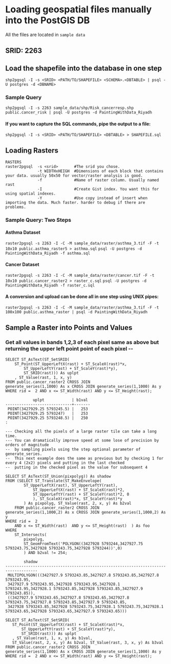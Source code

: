 # Loading geospatial files manually into the PostGIS DB
All the files are located in `sample data`
## SRID: 2263

## Load the shapefile into the database in one step
`shp2pgsql -I -s <SRID> <PATH/TO/SHAPEFILE> <SCHEMA>.<DBTABLE> | psql -U postgres -d <DBNAME>`
### Sample Query 
`shp2pgsql -I -s 2263 sample_data/shp/Risk_cancerresp.shp public.cancer_risk | psql -U postgres -d PaintingWithData_Riyadh`

#### If you want to capture the SQL commands, pipe the output to a file:
`shp2pgsql -I -s <SRID> <PATH/TO/SHAPEFILE> <DBTABLE> > SHAPEFILE.sql`

## Loading Rasters
```
RASTERS
raster2pgsql  -s <srid>       #The srid you chose.
              -t WIDTHxHEIGH  #Dimensions of each block that contains your data. usually 50x50 for vector/raster analysis is good.
              -f              #Name of raster column. Usually named rast
              -I              #Create Gist index. You want this for using spatial indexes.
              -Y              #Use copy instead of insert when importing the data. Much faster. harder to debug if there are problems.
```

### Sample Query: Two Steps
#### Asthma Dataset
`raster2pgsql -s 2263 -I -C -M sample_data/raster/asthma_3.tif -F -t 10x10 public.asthma_raster5 > asthma.sql`
`psql -U postgres -d PaintingWithData_Riyadh -f asthma.sql`

#### Cancer Dataset
`raster2pgsql -s 2263 -I -C -M sample_data/raster/cancer.tif -F -t 10x10 public.cancer_raster2 > raster_c.sql`
`psql -U postgres -d PaintingWithData_Riyadh -f raster_c.sql`

#### A conversion and upload can be done all in one step using UNIX pipes:
`raster2pgsql -s 2263 -I -C -M sample_data/raster/asthma_3.tif -F -t 100x100 public.asthma_raster | psql -d PaintingWithData_Riyadh`


## Sample a Raster into Points and Values
### Get all values in bands 1,2,3 of each pixel same as above but returning the upper left point point of each pixel --

```
SELECT ST_AsText(ST_SetSRID(
	ST_Point(ST_UpperLeftX(rast) + ST_ScaleX(rast)*x, 
		ST_UpperLeftY(rast) + ST_ScaleY(rast)*y), 
		ST_SRID(rast))) As uplpt
    , ST_Value(rast, 1, x, y) 
FROM public.cancer_raster2 CROSS JOIN
generate_series(1,1000) As x CROSS JOIN generate_series(1,1000) As y
WHERE rid =  2 AND x <= ST_Width(rast) AND y <= ST_Height(rast);

            uplpt            | b1val 
-----------------------------+-------
 POINT(3427929.25 5793245.5) |   253 
 POINT(3427929.25 5793247)   |   253 
 POINT(3427929.25 5793248.5) |   250 
:
```

```
--- Checking all the pixels of a large raster tile can take a long time.
--- You can dramatically improve speed at some lose of precision by orders of magnitude 
--  by sampling pixels using the step optional parameter of generate_series.  
--  This next example does the same as previous but by checking 1 for every 4 (2x2) pixels and putting in the last checked
--  putting in the checked pixel as the value for subsequent 4
	
SELECT ST_AsText(ST_Union(pixpolyg)) As shadow
FROM (SELECT ST_Translate(ST_MakeEnvelope(
		ST_UpperLeftX(rast), ST_UpperLeftY(rast), 
			ST_UpperLeftX(rast) + ST_ScaleX(rast)*2,
			ST_UpperLeftY(rast) + ST_ScaleY(rast)*2, 0
			), ST_ScaleX(rast)*x, ST_ScaleY(rast)*y
		) As pixpolyg, ST_Value(rast, 2, x, y) As b2val
	FROM public.cancer_raster2 CROSS JOIN
generate_series(1,1000,2) As x CROSS JOIN generate_series(1,1000,2) As y
WHERE rid =  2 
	AND x <= ST_Width(rast)  AND y <= ST_Height(rast)  ) As foo
WHERE  
	ST_Intersects(
		pixpolyg, 
		ST_GeomFromText('POLYGON((3427928 5793244,3427927.75 5793243.75,3427928 5793243.75,3427928 5793244))',0)
		) AND b2val != 254;

		shadow
------------------------------------------------------------------------------------
 MULTIPOLYGON(((3427927.9 5793243.85,3427927.8 5793243.85,3427927.8 5793243.95,
 3427927.9 5793243.95,3427928 5793243.95,3427928.1 5793243.95,3427928.1 5793243.85,3427928 5793243.85,3427927.9 5793243.85)),
 ((3427927.9 5793243.65,3427927.8 5793243.65,3427927.8 5793243.75,3427927.8 5793243.85,3427927.9 5793243.85,
 3427928 5793243.85,3427928 5793243.75,3427928.1 5793243.75,3427928.1 5793243.65,3427928 5793243.65,3427927.9 5793243.65)))
 ```

 ```
 SELECT ST_AsText(ST_SetSRID(
	ST_Point(ST_UpperLeftX(rast) + ST_ScaleX(rast)*x, 
		ST_UpperLeftY(rast) + ST_ScaleY(rast)*y), 
		ST_SRID(rast))) As uplpt
    , ST_Value(rast, 1, x, y) As b1val, 
	ST_Value(rast, 2, x, y) As b2val, ST_Value(rast, 3, x, y) As b3val
FROM public.cancer_raster2 CROSS JOIN
generate_series(1,1000) As x CROSS JOIN generate_series(1,1000) As y
WHERE rid =  2 AND x <= ST_Width(rast) AND y <= ST_Height(rast);
```